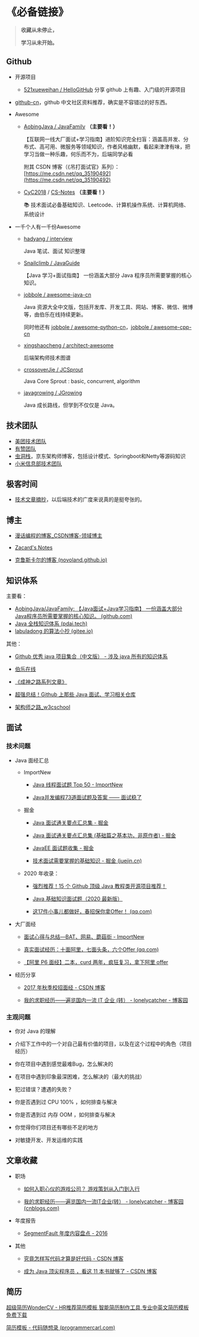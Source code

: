 # 《必备链接》



> **收藏从未停止，**
>
> **学习从未开始。**



## Github

- 开源项目

  - [521xueweihan / HelloGitHub](https://github.com/521xueweihan/HelloGitHub)  分享 github 上有趣、入门级的开源项目

- [github-cn](https://www.githubs.cn/awesome)，github 中文社区资料推荐，确实是不容错过的好东西。

- Awesome

  - [AobingJava / JavaFamily](https://github.com/AobingJava/JavaFamily) **（主要看！）**

    【互联网一线大厂面试+学习指南】进阶知识完全扫盲：涵盖高并发、分布式、高可用、微服务等领域知识，作者风格幽默，看起来津津有味，把学习当做一种乐趣，何乐而不为，后端同学必看

    附其 CSDN 博客（《吊打面试官》系列）：[https://me.csdn.net/qq_35190492](https://me.csdn.net/qq_35190492)

  - [CyC2018](https://github.com/CyC2018) / [CS-Notes](https://github.com/CyC2018/CS-Notes) **（主要看！）**

    📚 技术面试必备基础知识、Leetcode、计算机操作系统、计算机网络、系统设计

- 一千个人有一千份Awesome

  - [hadyang / interview](https://github.com/hadyang/interview)

    Java 笔试、面试 知识整理

  - [Snailclimb / JavaGuide](https://github.com/Snailclimb/JavaGuide)

    【Java 学习+面试指南】 一份涵盖大部分 Java 程序员所需要掌握的核心知识。

  - [jobbole / awesome-java-cn](https://github.com/jobbole/awesome-java-cn)

    Java 资源大全中文版，包括开发库、开发工具、网站、博客、微信、微博等，由伯乐在线持续更新。

    同时他还有 [jobbole / awesome-python-cn](https://github.com/jobbole/awesome-python-cn)，[jobbole / awesome-cpp-cn](https://github.com/jobbole/awesome-cpp-cn)

  - [xingshaocheng / architect-awesome](https://github.com/xingshaocheng/architect-awesome)

    后端架构师技术图谱

  - [crossoverJie / JCSprout](https://github.com/crossoverJie/JCSprout)

    Java Core Sprout : basic, concurrent, algorithm

  - [javagrowing / JGrowing](https://github.com/javagrowing/JGrowing)

    Java 成长路线，但学到不仅仅是 Java。





## 技术团队

- [美团技术团队](https://tech.meituan.com/)
- [有赞团队](https://tech.youzan.com/)
- [虫洞栈](https://bugstack.cn/)，京东架构师博客，包括设计模式、Springboot和Netty等源码知识
- [小米信息部技术团队](https://xiaomi-info.github.io/tags/)





## 极客时间

- [技术文章摘抄](http://learn.lianglianglee.com/)，以后端技术的广度来说真的是挺夸张的。





## 博主

* [漫话编程的博客_CSDN博客-领域博主](https://blog.csdn.net/weixin_43167418?t=1)

* [Zacard's Notes](https://zacard.net/)

* [克鲁斯卡尔的博客 (novoland.github.io)](http://novoland.github.io/index.html)





## 知识体系

主要看：

- [AobingJava/JavaFamily: 【Java面试+Java学习指南】 一份涵盖大部分Java程序员所需要掌握的核心知识。 (github.com)](https://github.com/AobingJava/JavaFamily)
- [Java 全栈知识体系 (pdai.tech)](https://www.pdai.tech/)
- [labuladong 的算法小抄 (gitee.io)](https://labuladong.gitee.io/algo/)

其他：

- [Github 优秀 java 项目集合（中文版） - 涉及 java 所有的知识体系](https://blog.csdn.net/aa1215018028/article/details/80951389)

- [伯乐在线](http://hao.jobbole.com/)

- [《成神之路系列文章》](http://www.hollischuang.com/archives/1001)

- [超强总结！Github 上那些 Java 面试、学习相关仓库](https://mp.weixin.qq.com/s?__biz=Mzg3MjA4MTExMw==&mid=2247486161&idx=1&sn=b7bd2bffc50f5f64368d6e40c973619a&chksm=cef5f967f9827071badcdcf1ae8c162ad2176e44978ce3d8d138a94ae843e9232c1fb6d4ec36&scene=21#wechat_redirect)

- [架构师之路_w3cschool](https://www.w3cschool.cn/architectroad/)





## 面试

### 技术问题

- Java 面经汇总

  - ImportNew

    - [Java 线程面试题 Top 50 - ImportNew](http://www.importnew.com/12773.html)

    - [Java并发编程73道面试题及答案 —— 面试稳了](https://mp.weixin.qq.com/s/Bewg1-MaaUcqJuXq9ydivA)

  - 掘金

    - [Java 面试通关要点汇总集 - 掘金](https://juejin.cn/post/6844903567338242061?utm_source=gold_browser_extension#heading-1)

    - [Java 面试通关要点汇总集 (基础篇之基本功，非原作者) - 掘金](https://juejin.im/post/5a9690fc5188257a865da3ee?utm_source=gold_browser_extension)

    - [JavaEE 面试题收集 - 掘金](https://juejin.im/post/58a6ad5461ff4b78fca442eb)

    - [技术面试需要掌握的基础知识 - 掘金 (juejin.cn)](https://juejin.cn/post/6844903568755916814)

  - 2020 年收录：

    - [强烈推荐！15 个 Github 顶级 Java 教程类开源项目推荐！](https://blog.csdn.net/qq_34337272/article/details/104423823)

    - [Java 基础知识面试题（2020 最新版）](https://blog.csdn.net/ThinkWon/article/details/104390612)

    - [这17件小事儿都做好，春招保你拿Offer！ (qq.com)](https://mp.weixin.qq.com/s/daMfZc0hkoA4bP-gmR32BA)

- 大厂面经

  - [面试心得与总结—BAT、网易、蘑菇街 - ImportNew](http://www.importnew.com/22637.html)

  - [真实面试经历：十面阿里，七面头条，六个Offer (qq.com)](https://mp.weixin.qq.com/s/QJ-iKbKaavU667eFSO1OPg)

  - [【阿里 P6 面经】二本，curd 两年，疯狂复习，拿下阿里 offer](https://blog.csdn.net/qq_35190492/article/details/105186878)

- 经历分享

  - [2017 年秋季校招面经 - CSDN 博客](http://blog.csdn.net/huachao1001/article/details/52247268)

  - [我的求职经历——遍览国内一流 IT 企业 (转） - lonelycatcher - 博客园](http://www.cnblogs.com/lonelycatcher/archive/2012/03/10/2388889.html)





### 主观问题

- 你对 Java 的理解

- 介绍下工作中的一个对自己最有价值的项目，以及在这个过程中的角色（项目经历）

- 你在项目中遇到感觉最难Bug，怎么解决的

- 在项目中遇到印象最深困难，怎么解决的（最大的挑战）

- 犯过错误？遭遇的失败？

- 你是否遇到过 CPU 100% ，如何排查与解决

- 你是否遇到过 内存 OOM ，如何排查与解决

- 你觉得你们项目还有哪些不足的地方

- 对敏捷开发、开发运维的实践





## 文章收藏

- 职场

  - [如何入职心仪的游戏公司？ 游戏策划从入门到入行](https://www.gameres.com/840718.html)

  - [我的求职经历——遍览国内一流IT企业(转） - lonelycatcher - 博客园 (cnblogs.com)](https://www.cnblogs.com/lonelycatcher/archive/2012/03/10/2388889.html)

- 年度报告

  - [SegmentFault 年度内容盘点 - 2016](https://summary.segmentfault.com/2016/#/)

- 其他

  - [究竟怎样写代码才算是好代码 - CSDN 博客](http://blog.csdn.net/u013970991/article/details/52609083)

  - [成为 Java 顶尖程序员 ，看这 11 本书就够了 - CSDN 博客](https://blog.csdn.net/u012410733/article/details/51869105)





## 简历

[超级简历WonderCV - HR推荐简历模板,智能简历制作工具,专业中英文简历模板免费下载](https://www.wondercv.com/)

[简历模板 - 代码随想录 (programmercarl.com)](https://programmercarl.com/前序/程序员简历.html#简历模板)

